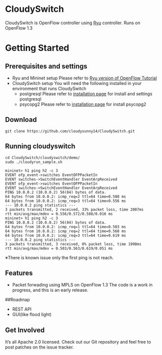 CloudySwitch
============

CloudySwitch is OpenFlow controller using [Ryu](https://github.com/osrg/ryu) controller. Runs on OpenFlow 1.3

Getting Started
============

## Prerequisites and settings
* Ryu and Mininet setup
  Please refer to [Ryu version of OpenFlow Tutorial]()
* CloudySwitch setup
  You will need the following installed in your environment that runs CloudySwitch
  * postgresql 
    Please refer to [installation page]() for install and settings postgresql
  * psycopg2
    Please refer to [installation page](http://initd.org/psycopg/install/) for install psycopg2

## Download
    git clone https://github.com/cloudysunny14/CloudySwitch.git

## Running cloudyswitch

    cd CloudySwitch/cloudyswitch/demo/
    sudo ./cloudyrun_sample.sh

    mininet> h1 ping h2 -c 3
    EVENT ofp_event->switches EventOFPPacketIn
    EVENT switches->SwitchEventHandler EventArpReceived
    EVENT ofp_event->switches EventOFPPacketIn
    EVENT switches->SwitchEventHandler EventArpReceived
    PING 10.0.0.2 (10.0.0.2) 56(84) bytes of data.
    64 bytes from 10.0.0.2: icmp_req=2 ttl=64 time=0.588 ms
    64 bytes from 10.0.0.2: icmp_req=3 ttl=64 time=0.556 ms
    --- 10.0.0.2 ping statistics ---
    3 packets transmitted, 2 received, 33% packet loss, time 2007ms
    rtt min/avg/max/mdev = 0.556/0.572/0.588/0.016 ms
    mininet> h1 ping h2 -c 3
    PING 10.0.0.2 (10.0.0.2) 56(84) bytes of data.
    64 bytes from 10.0.0.2: icmp_req=1 ttl=64 time=0.503 ms
    64 bytes from 10.0.0.2: icmp_req=2 ttl=64 time=0.568 ms
    64 bytes from 10.0.0.2: icmp_req=3 ttl=64 time=0.619 ms
    --- 10.0.0.2 ping statistics ---
    3 packets transmitted, 3 received, 0% packet loss, time 1998ms
    rtt min/avg/max/mdev = 0.503/0.563/0.619/0.051 ms

※There is known issue only the first ping is not reach.

## Features
* Packet forwading using MPLS on OpenFlow 1.3
The code is a work in progress, and this is an early release.

##Roadmap
* REST API
* GUI(like flood light)

## Get Involved
It’s all Apache 2.0 licensed.
Check out our Git repository and feel free to post patches on the issue tracker.

